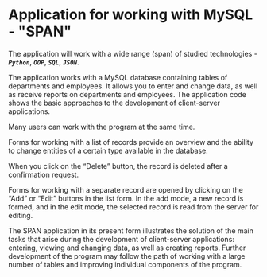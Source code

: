 # Application for working with MySQL - **"SPAN"**
The application will work with a wide range (span) of studied technologies - _**`Python`**_, _**`OOP`**_, _**`SQL`**_, _**`JSON`**_.

The application works with a MySQL database containing tables of departments and employees. It allows you to enter and change data, as well as receive reports on departments and employees.
The application code shows the basic approaches to the development of client-server applications.

Many users can work with the program at the same time.

Forms for working with a list of records provide an overview and the ability to change entities of a certain type available in the database.

When you click on the “Delete” button, the record is deleted after a confirmation request.

Forms for working with a separate record are opened by clicking on the “Add” or “Edit” buttons in the list form. In the add mode, a new record is formed, and in the edit mode, the selected record is read from the server for editing.

The SPAN application in its present form illustrates the solution of the main tasks that arise during the development of client-server applications: entering, viewing and changing data, as well as creating reports. 
Further development of the program may follow the path of working with a large number of tables and improving individual components of the program.

